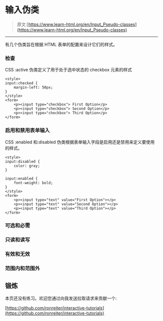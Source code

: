 # 输入伪类

> 原文:[https://www.learn-html.org/en/Input_Pseudo-classes](https://www.learn-html.org/en/Input_Pseudo-classes)

* * *

有几个伪类旨在根据 HTML 表单的配置来设计它们的样式。

### 检查

CSS :active 伪类定义了用于处于选中状态的 checkbox 元素的样式

```
<style>
input:checked {
    margin-left: 50px;
}
</style>
<form>
    <p><input type="checkbox"> First Option</p>
    <p><input type="checkbox"> Second Option</p>
    <p><input type="checkbox"> Third Option</p>        
</form> 
```

### 启用和禁用表单输入

CSS :enabled 和:disabled 伪类根据表单输入字段是启用还是禁用来定义要使用的样式。

```
<style>
input:disabled {
    color: gray;    
}

input:enabled {
    font-weight: bold;    
}
</style>
<form>
    <p><input type="text" value="First Option"></p>
    <p><input type="text" value="Second Option"></p>
    <p><input type="text" value="Third Option"></p>        
</form> 
```

### 可选和必需

### 只读和读写

### 有效和无效

### 范围内和范围外

## 锻炼

本页还没有练习。欢迎您通过向我发送拉取请求来贡献一个:

[https://github.com/ronreiter/interactive-tutorials](https://github.com/ronreiter/interactive-tutorials)